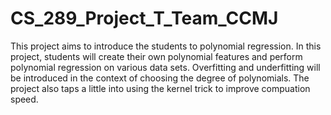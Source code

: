 # CS_289_Project_T_Team_CCMJ

This project aims to introduce the students to polynomial regression. In this project, students will create their own polynomial features and perform polynomial regression on various data sets. Overfitting and underfitting will be introduced in the context of choosing the degree of polynomials. The project also taps a little into using the kernel trick to improve compuation speed.
